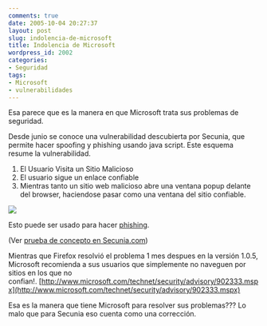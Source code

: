```yaml
---
comments: true
date: 2005-10-04 20:27:37
layout: post
slug: indolencia-de-microsoft
title: Indolencia de Microsoft
wordpress_id: 2002
categories:
- Seguridad
tags:
- Microsoft
- vulnerabilidades
---
```


Esa parece que es la manera en que Microsoft trata sus problemas de seguridad.

Desde junio se conoce una vulnerabilidad descubierta por Secunia, que permite hacer spoofing y phishing usando java script.
Este esquema resume la vulnerabilidad.

1. El Usuario Visita un Sitio Malicioso
2. El usuario sigue un enlace confiable
3. Mientras tanto un sitio web malicioso abre una ventana popup delante del browser, haciendose pasar como una ventana del sitio confiable.

[![](http://www.lnds.net/blog/wp-content/uploads/2011/07/dialog_origin.jpg)](http://www.lnds.net/blog/wp-content/uploads/2011/07/dialog_origin.jpg)

Esto puede ser usado para hacer [phishing](/http://es.wikipedia.org/wiki/Phishing).

(Ver [prueba de concepto en Secunia.com](http://web.archive.org/web/20090426080911/http://secunia.com/multiple_browsers_dialog_origin_vulnerability_test/))

Mientras que Firefox resolvió el problema 1 mes despues en la versión 1.0.5, Microsoft recomienda a sus usuarios que simplemente no naveguen por sitios en los que no confian!. [http://www.microsoft.com/technet/security/advisory/902333.mspx](http://www.microsoft.com/technet/security/advisory/902333.mspx)

Esa es la manera que tiene Microsoft para resolver sus problemas???
Lo malo que para Secunia eso cuenta como una corrección.


